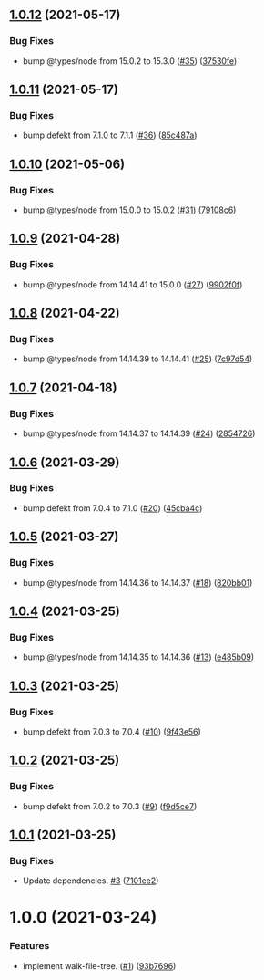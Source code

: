 ## [1.0.12](https://github.com/thenativeweb/walk-file-tree/compare/1.0.11...1.0.12) (2021-05-17)


### Bug Fixes

* bump @types/node from 15.0.2 to 15.3.0 ([#35](https://github.com/thenativeweb/walk-file-tree/issues/35)) ([37530fe](https://github.com/thenativeweb/walk-file-tree/commit/37530fea70fd8ecaa863dcec73c1b1015f98adf6))

## [1.0.11](https://github.com/thenativeweb/walk-file-tree/compare/1.0.10...1.0.11) (2021-05-17)


### Bug Fixes

* bump defekt from 7.1.0 to 7.1.1 ([#36](https://github.com/thenativeweb/walk-file-tree/issues/36)) ([85c487a](https://github.com/thenativeweb/walk-file-tree/commit/85c487ab49e42fabe93e6fd068b2d6b9523603d3))

## [1.0.10](https://github.com/thenativeweb/walk-file-tree/compare/1.0.9...1.0.10) (2021-05-06)


### Bug Fixes

* bump @types/node from 15.0.0 to 15.0.2 ([#31](https://github.com/thenativeweb/walk-file-tree/issues/31)) ([79108c6](https://github.com/thenativeweb/walk-file-tree/commit/79108c600903d3d91c270280b99ae93de625f368))

## [1.0.9](https://github.com/thenativeweb/walk-file-tree/compare/1.0.8...1.0.9) (2021-04-28)


### Bug Fixes

* bump @types/node from 14.14.41 to 15.0.0 ([#27](https://github.com/thenativeweb/walk-file-tree/issues/27)) ([9902f0f](https://github.com/thenativeweb/walk-file-tree/commit/9902f0f12d6ece63e6154221d7329abdf112ee7c))

## [1.0.8](https://github.com/thenativeweb/walk-file-tree/compare/1.0.7...1.0.8) (2021-04-22)


### Bug Fixes

* bump @types/node from 14.14.39 to 14.14.41 ([#25](https://github.com/thenativeweb/walk-file-tree/issues/25)) ([7c97d54](https://github.com/thenativeweb/walk-file-tree/commit/7c97d545235a15e6363587fb4fa56a9b98a46c05))

## [1.0.7](https://github.com/thenativeweb/walk-file-tree/compare/1.0.6...1.0.7) (2021-04-18)


### Bug Fixes

* bump @types/node from 14.14.37 to 14.14.39 ([#24](https://github.com/thenativeweb/walk-file-tree/issues/24)) ([2854726](https://github.com/thenativeweb/walk-file-tree/commit/2854726bf1611c94416f160a7c76d57736c4577a))

## [1.0.6](https://github.com/thenativeweb/walk-file-tree/compare/1.0.5...1.0.6) (2021-03-29)


### Bug Fixes

* bump defekt from 7.0.4 to 7.1.0 ([#20](https://github.com/thenativeweb/walk-file-tree/issues/20)) ([45cba4c](https://github.com/thenativeweb/walk-file-tree/commit/45cba4c6ce74e942c62664b6ef0c2b142b2e48ed))

## [1.0.5](https://github.com/thenativeweb/walk-file-tree/compare/1.0.4...1.0.5) (2021-03-27)


### Bug Fixes

* bump @types/node from 14.14.36 to 14.14.37 ([#18](https://github.com/thenativeweb/walk-file-tree/issues/18)) ([820bb01](https://github.com/thenativeweb/walk-file-tree/commit/820bb017684e58edc1b8055069742332eabbe79f))

## [1.0.4](https://github.com/thenativeweb/walk-file-tree/compare/1.0.3...1.0.4) (2021-03-25)


### Bug Fixes

* bump @types/node from 14.14.35 to 14.14.36 ([#13](https://github.com/thenativeweb/walk-file-tree/issues/13)) ([e485b09](https://github.com/thenativeweb/walk-file-tree/commit/e485b09d525ec38086aee4b757dd3454dcbd8d32))

## [1.0.3](https://github.com/thenativeweb/walk-file-tree/compare/1.0.2...1.0.3) (2021-03-25)


### Bug Fixes

* bump defekt from 7.0.3 to 7.0.4 ([#10](https://github.com/thenativeweb/walk-file-tree/issues/10)) ([9f43e56](https://github.com/thenativeweb/walk-file-tree/commit/9f43e56bbea4793109d58915b1d21f8188460243))

## [1.0.2](https://github.com/thenativeweb/walk-file-tree/compare/1.0.1...1.0.2) (2021-03-25)


### Bug Fixes

* bump defekt from 7.0.2 to 7.0.3 ([#9](https://github.com/thenativeweb/walk-file-tree/issues/9)) ([f9d5ce7](https://github.com/thenativeweb/walk-file-tree/commit/f9d5ce77a2f23685b10224452b3f411e2ce4a02d))

## [1.0.1](https://github.com/thenativeweb/walk-file-tree/compare/1.0.0...1.0.1) (2021-03-25)


### Bug Fixes

* Update dependencies. [#3](https://github.com/thenativeweb/walk-file-tree/issues/3) ([7101ee2](https://github.com/thenativeweb/walk-file-tree/commit/7101ee21739679aaeb13aa944e1c2cd9121d7a4c))

# 1.0.0 (2021-03-24)


### Features

* Implement walk-file-tree. ([#1](https://github.com/thenativeweb/walk-file-tree/issues/1)) ([93b7696](https://github.com/thenativeweb/walk-file-tree/commit/93b76969170874fc337588738c4e9a5f33603af9))
